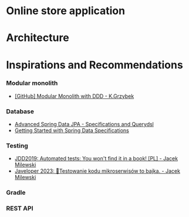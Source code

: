 # Online store application

# Architecture

# Inspirations and Recommendations
### Modular monolith
- [[GitHub] Modular Monolith with DDD - K.Grzybek](https://github.com/kgrzybek/modular-monolith-with-ddd)

### Database
- [Advanced Spring Data JPA - Specifications and Querydsl](https://spring.io/blog/2011/04/26/advanced-spring-data-jpa-specifications-and-querydsl)
- [Getting Started with Spring Data Specifications](https://reflectoring.io/spring-data-specifications/)

### Testing
- [JDD2019: Automated tests: You won't find it in a book! [PL] - Jacek Milewski](https://www.youtube.com/watch?v=cQ2BmeqSS9Q&list=PLnKL6-WWWE_Xb-9Rcl250ale3q87ToIK6&index=29)
- [Javeloper 2023: 🧬Testowanie kodu mikroserwisów to bajka. - Jacek Milewski](https://www.youtube.com/watch?v=QdtEWzkMgiI)

### Gradle

### REST API
